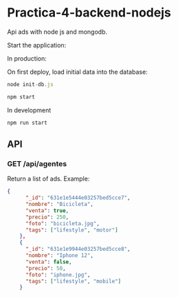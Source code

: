 # Practica-4-backend-nodejs

Api ads with node js and mongodb.

Start the application:

In production:

On first deploy, load initial data into the database:

```js
node init-db.js
```


```sh
npm start
```

In development

```sh
npm run start
```

## API

### GET /api/agentes

Return a list of ads. Example:

```json
{
      "_id": "631e1e5444e03257bed5cce7",
      "nombre": "Bicicleta",
      "venta": true,
      "precio": 250,
      "foto": "bicicleta.jpg",
      "tags": ["lifestyle", "motor"]
    },
    {
      "_id": "631e1e9944e03257bed5cce8",
      "nombre": "Iphone 12",
      "venta": false,
      "precio": 50,
      "foto": "iphone.jpg",
      "tags": ["lifestyle", "mobile"]
    }
```
